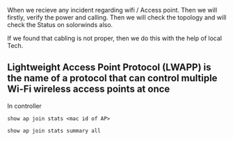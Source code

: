 When we recieve any incident regarding wifi / Access point. Then we will firstly, verify the power and calling.
 Then we will check the topology and will check the Status on solorwinds also.

If we  found that cabling is not proper, then we do this with the help of local Tech.

## Lightweight Access Point Protocol (LWAPP) is the name of a protocol that can control multiple Wi-Fi wireless access points at once

In controller
```
show ap join stats <mac id of AP>
```
```
show ap join stats summary all
```

